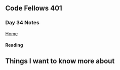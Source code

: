 ## Code Fellows 401

### Day 34 Notes

[Home](../README.md)

#### Reading



## Things I want to know more about

